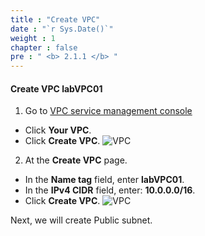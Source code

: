 ```yaml
---
title : "Create VPC"
date : "`r Sys.Date()`"
weight : 1
chapter : false
pre : " <b> 2.1.1 </b> "
---
```


#### Create VPC **labVPC01**
1. Go to [VPC service management console](https://console.aws.amazon.com/vpc/home)
  - Click **Your VPC**.
  - Click **Create VPC**.
  ![VPC](/images/2.prerequisite/ws01-createvpc01.png)

2. At the **Create VPC** page.
  - In the **Name tag** field, enter **labVPC01**.
  - In the **IPv4 CIDR** field, enter: **10.0.0.0/16**.
  - Click **Create VPC**.
  ![VPC](/images/2.prerequisite/ws01-createvpc02.png)

Next, we will create Public subnet.